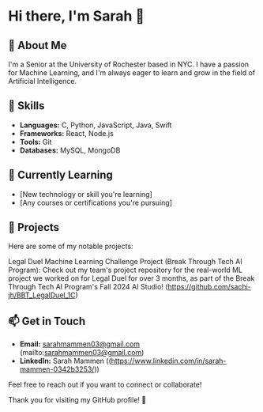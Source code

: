 # Hi there, I'm Sarah 🍊

## 👤 About Me

I'm a Senior at the University of Rochester based in NYC. I have a passion for Machine Learning, and I'm always eager to learn and grow in the field of Artificial Intelligence.

## 🔧 Skills

- **Languages:** C, Python, JavaScript, Java, Swift
- **Frameworks:** React, Node.js
- **Tools:** Git
- **Databases:** MySQL, MongoDB

## 🌱 Currently Learning

- [New technology or skill you're learning]
- [Any courses or certifications you're pursuing]

## 💼 Projects

Here are some of my notable projects:

Legal Duel Machine Learning Challenge Project (Break Through Tech AI Program): Check out my team's project repository for the real-world ML project we worked on for Legal Duel for over 3 months, as part of the Break Through Tech AI Program's Fall 2024 AI Studio! (https://github.com/sachi-jh/BBT_LegalDuel_1C)



## 📫 Get in Touch

- **Email:** sarahmammen03@gmail.com (mailto:sarahmammen03@gmail.com)
- **LinkedIn:** Sarah Mammen ((https://www.linkedin.com/in/sarah-mammen-0342b3253/))

Feel free to reach out if you want to connect or collaborate!

Thank you for visiting my GitHub profile! 🌟
